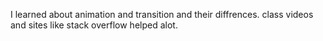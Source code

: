 I learned about animation and transition and their diffrences. class videos and sites like stack overflow helped alot.
